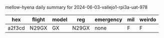 mellow-hyena daily summary for 2024-06-03-vallejo1-rpi3a-uat-978

|hex|flight|model|reg|emergency|mil|weirdo|
|--|--|--|--|--|--|--|
|a2f3cd|N29GX|GX|N29GX|none|F|F|
